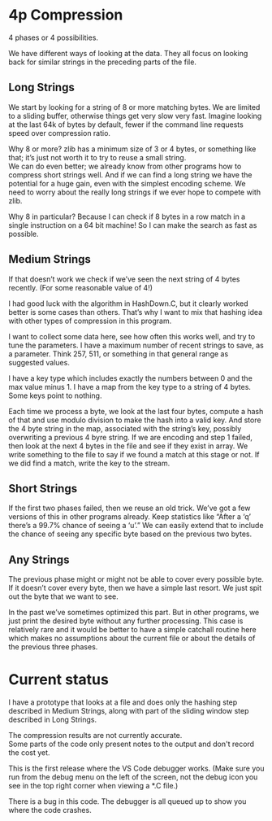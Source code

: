 # 4p Compression

4 phases or 4 possibilities.

We have different ways of looking at the data.  They all focus on looking back for similar strings in the preceding parts of the file.

## Long Strings
We start by looking for a string of 8 or more matching bytes.
We are limited to a sliding buffer, otherwise things get very slow very fast.
Imagine looking at the last 64k of bytes by default, fewer if the command line requests speed over compression ratio.

Why 8 or more?  zlib has a minimum size of 3 or 4 bytes, or something like that; it’s just not worth it to try to reuse a small string.  
We can do even better; we already know from other programs how to compress short strings well.
And if we can find a long string we have the potential for a huge gain, even with the simplest encoding scheme.
We need to worry about the really long strings if we ever hope to compete with zlib.

Why 8 in particular?
Because I can check if 8 bytes in a row match in a single instruction on a 64 bit machine!
So I can make the search as fast as possible.

## Medium Strings
If that doesn’t work we check if we’ve seen the next string of 4 bytes recently.
(For some reasonable value of 4!)

I had good luck with the algorithm in HashDown.C, but it clearly worked better is some cases than others.
That’s why I want to mix that hashing idea with other types of compression in this program.

I want to collect some data here, see how often this works well, and try to tune the parameters.
I have a maximum number of recent strings to save, as a parameter.
Think 257, 511, or something in that general range as suggested values.

I have a key type which includes exactly the numbers between 0 and the max value minus 1.
I have a map from the key type to a string of 4 bytes.
Some keys point to nothing.

Each time we process a byte, we look at the last four bytes, compute a hash of that and use modulo division to make the hash into a valid key.
And store the 4 byte string in the map, associated with the string’s key, possibly overwriting a previous 4 byre string.
If we are encoding and step 1 failed, then look at the next 4 bytes in the file and see if they exist in array.
We write something to the file to say if we found a match at this stage or not.
If we did find a match, write the key to the stream.

## Short Strings
If the first two phases failed, then we reuse an old trick.
We’ve got a few versions of this in other programs already.
Keep statistics like “After a ‘q’ there’s a 99.7% chance of seeing a ‘u’.”  We can easily extend that to include the chance of seeing any specific byte based on the previous two bytes.

## Any Strings
The previous phase might or might not be able to cover every possible byte.
If it doesn’t cover every byte, then we have a simple last resort.
We just spit out the byte that we want to see.

In the past we’ve sometimes optimized this part.
But in other programs, we just print the desired byte without any further processing.
This case is relatively rare and it would be better to have a simple catchall routine here which makes no assumptions about the current file or about the details of the previous three phases.  

# Current status

I have a prototype that looks at a file and does only the hashing step described in Medium Strings, along with part of the sliding window step described in Long Strings.

The compression results are not currently accurate.  
Some parts of the code only present notes to the output and don't record the cost yet.

This is the first release where the VS Code debugger works.
(Make sure you run from the debug menu on the left of the screen, not the debug icon you see in the top right corner when viewing a *.C file.)

There is a bug in this code.
The debugger is all queued up to show you where the code crashes.